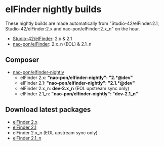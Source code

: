 # elFinder nightly builds

These nightly builds are made automatically from "Studio-42/elFinder:2.1, Studio-42/elFinder:2.x and nao-pon/elFinder:2.x_n" on the hour.

* [Studio-42/elFinder](https://github.com/Studio-42/elFinder): 2.x & 2.1
* [nao-pon/elFinder](https://github.com/nao-pon/elFinder): 2.x_n (EOL) & 2.1_n

## Composer
* [nao-pon/elfinder-nightly](https://packagist.org/packages/nao-pon/elfinder-nightly)
    * elFinder 2.x: **"nao-pon/elfinder-nightly": "2.*@dev"**
    * elFinder 2.1: **"nao-pon/elfinder-nightly": "2.1.*@dev"**
    * elFinder 2.x_n: **dev-2.x_n** (EOL upstream sync only)
    * elFinder 2.1_n: **"nao-pon/elfinder-nightly": "dev-2.1_n"**


## Download latest packages

* [elFinder 2.x](http://nao-pon.github.io/elFinder-nightly/latests/elfinder-2.x.zip)
* [elFinder 2.1](http://nao-pon.github.io/elFinder-nightly/latests/elfinder-2.1.zip)
* elFinder 2.x_n (EOL upstream sync only)
* [elFinder 2.1_n](http://nao-pon.github.io/elFinder-nightly/latests/elfinder-2.1_n.zip)
